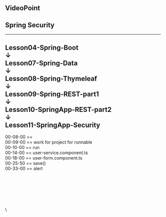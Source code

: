 
VideoPoint
---
Spring Security
---
---
Lesson04-Spring-Boot  
↓  
Lesson07-Spring-Data  
↓  
Lesson08-Spring-Thymeleaf  
↓  
Lesson09-Spring-REST-part1  
↓  
Lesson10-SpringApp-REST-part2  
↓  
**Lesson11-SpringApp-Security**   
---  

00-08-00 ==   
00-09-00 == work for project for runnable  
00-10-00 == run  
00-14-00 == user-service.component.ts  
00-18-00 == user-form.component.ts  
00-25-50 == save()  
00-33-00 == alert  


















\
\
\
\
\
\
\

